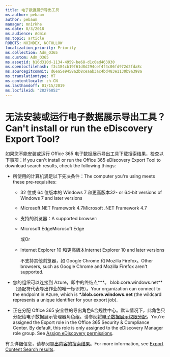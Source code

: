 ```yaml
---
title: 电子数据展示导出工具
ms.author: pebaum
author: pebaum
manager: mnirkhe
ms.date: 8/3/2018
ms.audience: Admin
ms.topic: article
ROBOTS: NOINDEX, NOFOLLOW
localization_priority: Priority
ms.collection: Adm_O365
ms.custom: Adm_O365
ms.assetid: b16d310d-1134-4959-be68-d1c0ad463930
ms.openlocfilehash: f3c184cb19f61d8d294cef4f4c06fd972d2fda8c
ms.sourcegitcommit: d6ea5e9458a2b8ceaab3ac4bd483e1130b9a398a
ms.translationtype: MT
ms.contentlocale: zh-CN
ms.lasthandoff: 01/15/2019
ms.locfileid: "28276852"
---
```

# <a name="cant-install-or-run-the-ediscovery-export-tool"></a><span data-ttu-id="54163-102">无法安装或运行电子数据展示导出工具？</span><span class="sxs-lookup"><span data-stu-id="54163-102">Can't install or run the eDiscovery Export Tool?</span></span>

<span data-ttu-id="54163-103">如果您不能安装或运行 Office 365 电子数据展示导出工具下载搜索结果，检查以下事项：</span><span class="sxs-lookup"><span data-stu-id="54163-103">If you can't install or run the Office 365 eDiscovery Export Tool to download search results, check the following things:</span></span>
  
- <span data-ttu-id="54163-104">所使用的计算机满足以下先决条件：</span><span class="sxs-lookup"><span data-stu-id="54163-104">The computer you're using meets these pre-requisites:</span></span>
    
  - <span data-ttu-id="54163-105">32 位或 64 位版本的 Windows 7 和更高版本</span><span class="sxs-lookup"><span data-stu-id="54163-105">32- or 64-bit versions of Windows 7 and later versions</span></span>
    
  - <span data-ttu-id="54163-106">Microsoft.NET Framework 4.7</span><span class="sxs-lookup"><span data-stu-id="54163-106">Microsoft .NET Framework 4.7</span></span>
    
  - <span data-ttu-id="54163-107">支持的浏览器：</span><span class="sxs-lookup"><span data-stu-id="54163-107">A supported browser:</span></span>
    
  - <span data-ttu-id="54163-108">Microsoft Edge</span><span class="sxs-lookup"><span data-stu-id="54163-108">Microsoft Edge</span></span>
    
    <span data-ttu-id="54163-109">或</span><span class="sxs-lookup"><span data-stu-id="54163-109">Or</span></span>
    
  - <span data-ttu-id="54163-110">Internet Explorer 10 和更高版本</span><span class="sxs-lookup"><span data-stu-id="54163-110">Internet Explorer 10 and later versions</span></span>
    
    <span data-ttu-id="54163-111">不支持其他浏览器，如 Google Chrome 和 Mozilla Firefox。</span><span class="sxs-lookup"><span data-stu-id="54163-111">Other browsers, such as Google Chrome and Mozilla Firefox aren't supported.</span></span>
    
- <span data-ttu-id="54163-112">您的组织可以连接到 Azure，即中的终结点**\*。 blob.core.windows.net** （通配符代表导出作业的唯一标识符）。</span><span class="sxs-lookup"><span data-stu-id="54163-112">Your organization can connect to the endpoint in Azure, which is **\*.blob.core.windows.net** (the wildcard represents a unique identifier for your export job).</span></span> 
    
- <span data-ttu-id="54163-p101">正在分配 Office 365 安全性的导出角色&amp;合规性中心。默认情况下，此角色只分配给电子数据展示管理器角色组。请参阅[将电子数据展示权限分配](https://support.office.com/article/assign-ediscovery-permissions-in-the-office-365-security-compliance-center-5b9a067b-9d2e-4aa5-bb33-99d8c0d0b5d7#moreinfo)。</span><span class="sxs-lookup"><span data-stu-id="54163-p101">You're assigned the Export role in the Office 365 Security &amp; Compliance Center. By default, this role is only assigned to the eDiscovery Manager role group. See [Assign eDiscovery permissions](https://support.office.com/article/assign-ediscovery-permissions-in-the-office-365-security-compliance-center-5b9a067b-9d2e-4aa5-bb33-99d8c0d0b5d7#moreinfo).</span></span>
    
<span data-ttu-id="54163-116">有关详细信息，请参阅[导出内容的搜索结果](https://support.office.com/article/Export-Content-Search-results-from-the-Office-365-Security-Compliance-Center-ed48d448-3714-4c42-85f5-10f75f6a4278)。</span><span class="sxs-lookup"><span data-stu-id="54163-116">For more information, see [Export Content Search results](https://support.office.com/article/Export-Content-Search-results-from-the-Office-365-Security-Compliance-Center-ed48d448-3714-4c42-85f5-10f75f6a4278).</span></span>
  

